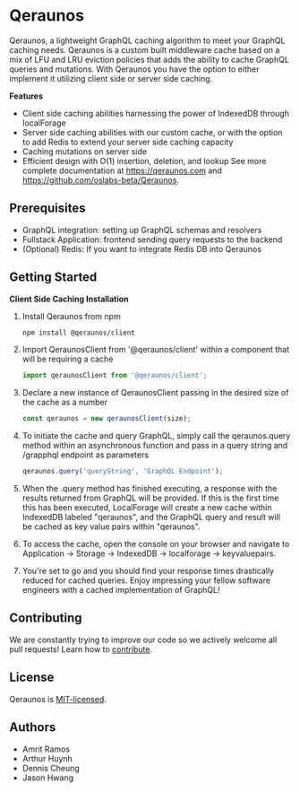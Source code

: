 # Qeraunos

Qeraunos, a lightweight GraphQL caching algorithm to meet your GraphQL caching needs.
Qeraunos is a custom built middleware cache based on a mix of LFU and LRU eviction policies that adds the ability to cache GraphQL queries and mutations. With Qeraunos you have the option to either implement it utilizing client side or server side caching.

**Features**

- Client side caching abilities harnessing the power of IndexedDB through localForage
- Server side caching abilities with our custom cache, or with the option to add Redis to extend your server side caching capacity
- Caching mutations on server side
- Efficient design with O(1) insertion, deletion, and lookup
  See more complete documentation at https://qeraunos.com and https://github.com/oslabs-beta/Qeraunos.

## Prerequisites

- GraphQL integration: setting up GraphQL schemas and resolvers
- Fullstack Application: frontend sending query requests to the backend
- (Optional) Redis: If you want to integrate Redis DB into Qeraunos

## Getting Started

**Client Side Caching Installation**

1. Install Qeraunos from npm

   ```sh
   npm install @qeraunos/client
   ```

2. Import QeraunosClient from '@qeraunos/client' within a component that will be requiring a cache

   ```js
   import qeraunosClient from '@qeraunos/client';
   ```

3. Declare a new instance of QeraunosClient passing in the desired size of the cache as a number

   ```js
   const qeraunos = new qeraunosClient(size);
   ```

4. To initiate the cache and query GraphQL, simply call the qeraunos.query method within an asynchronous function and pass in a query string and /grapphql endpoint as parameters

   ```js
   qeraunos.query('queryString', 'GraphQL Endpoint');
   ```

5. When the .query method has finished executing, a response with the results returned from GraphQL will be provided. If this is the first time this has been executed, LocalForage will create a new cache within IndexedDB labeled "qeraunos", and the GraphQL query and result will be cached as key value pairs within "qeraunos".

6. To access the cache, open the console on your browser and navigate to Application -> Storage -> IndexedDB -> localforage -> keyvaluepairs.

7. You're set to go and you should find your response times drastically reduced for cached queries. Enjoy impressing your fellow software engineers with a cached implementation of GraphQL!

## Contributing

We are constantly trying to improve our code so we actively welcome all pull requests! Learn how to [contribute](https://github.com/oslabs-beta/Qeraunos).

## License

Qeraunos is [MIT-licensed](https://github.com/oslabs-beta/Qeraunos/blob/dev/LICENSE).

## Authors

- Amrit Ramos
- Arthur Huynh
- Dennis Cheung
- Jason Hwang